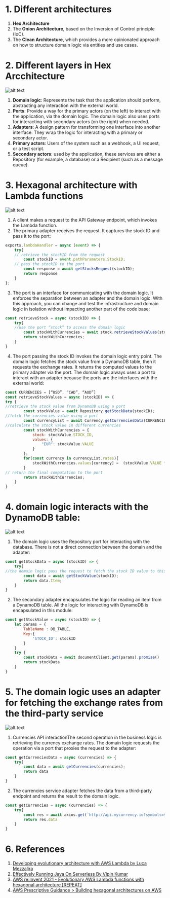 # 1. Different architectures

1. **Hex Architecture**
2. The **Onion Architecture**, based on the Inversion of Control principle (IoC).
3. The **Clean Architecture**, which provides a more opinionated approach on how to structure domain logic via entities and use cases.

# 2. Different layers in Hex Arcchitecture

![alt text](images/hex-1.png)

1. **Domain logic**: Represents the task that the application should perform, abstracting any interaction with the external world.
2. **Ports**: Provide a way for the primary actors (on the left) to interact with the application, via the domain logic. The domain logic also uses ports for interacting with secondary actors (on the right) when needed.
3. **Adapters**: A design pattern for transforming one interface into another interface. They wrap the logic for interacting with a primary or secondary actor.
4. **Primary actors**: Users of the system such as a webhook, a UI request, or a test script.
5. **Secondary actors**: used by the application, these services are either a Repository (for example, a database) or a Recipient (such as a message queue).

# 3. Hexagonal architecture with Lambda functions

![alt text](images/hex-2.png)

1. A client makes a request to the API Gateway endpoint, which invokes the Lambda function.
2. The primary adapter receives the request. It captures the stock ID and pass it to the port:

```js
exports.lambdaHandler = async (event) => {
    try{
	// retrieve the stockID from the request
        const stockID = event.pathParameters.StockID;
	// pass the stockID to the port
        const response = await getStocksRequest(stockID);
        return response
    }
};
```

3. The port is an interface for communicating with the domain logic. It enforces the separation between an adapter and the domain logic. With this approach, you can change and test the infrastructure and domain logic in isolation without impacting another part of the code base:

```js
const retrieveStock = async (stockID) => {
    try{
	//use the port “stock” to access the domain logic
        const stockWithCurrencies = await stock.retrieveStockValues(stockID)
        return stockWithCurrencies;
    }
}
```

4. The port passing the stock ID invokes the domain logic entry point. The domain logic fetches the stock value from a DynamoDB table, then it requests the exchange rates. It returns the computed values to the primary adapter via the port. The domain logic always uses a port to interact with an adapter because the ports are the interfaces with the external world:

```js
const CURRENCIES = [“USD”, “CAD”, “AUD”]
const retrieveStockValues = async (stockID) => {
try {
//retrieve the stock value from DynamoDB using a port
        const stockValue = await Repository.getStockData(stockID);
//fetch the currencies value using a port
        const currencyList = await Currency.getCurrenciesData(CURRENCIES);
//calculate the stock value in different currencies
        const stockWithCurrencies = {
            stock: stockValue.STOCK_ID,
            values: {
                "EUR": stockValue.VALUE
            }
        };
        for(const currency in currencyList.rates){
            stockWithCurrencies.values[currency] =  (stockValue.VALUE * currencyList.rates[currency]).toFixed(2)
        }
// return the final computation to the port
        return stockWithCurrencies;
    }
}
```

# 4. domain logic interacts with the DynamoDB table:

![alt text](images/hex-3.png)

1. The domain logic uses the Repository port for interacting with the database. There is not a direct connection between the domain and the adapter:

```js
const getStockData = async (stockID) => {
    try{
//the domain logic pass the request to fetch the stock ID value to this port
        const data = await getStockValue(stockID);
        return data.Item;
    }
}
```

2. The secondary adapter encapsulates the logic for reading an item from a DynamoDB table. All the logic for interacting with DynamoDB is encapsulated in this module:

```js
const getStockValue = async (stockID) => {
    let params = {
        TableName : DB_TABLE,
        Key:{
            'STOCK_ID': stockID
        }
    }
    try {
        const stockData = await documentClient.get(params).promise()
        return stockData
    }
}
```

# 5. The domain logic uses an adapter for fetching the exchange rates from the third-party service

![alt text](images/hex-4.png)

1. Currencies API interactionThe second operation in the business logic is retrieving the currency exchange rates. The domain logic requests the operation via a port that proxies the request to the adapter:

```js
const getCurrenciesData = async (currencies) => {
    try{
        const data = await getCurrencies(currencies);
        return data
    }
}
```

2. The currencies service adapter fetches the data from a third-party endpoint and returns the result to the domain logic.

```js
const getCurrencies = async (currencies) => {
    try{
        const res = await axios.get(`http://api.mycurrency.io?symbols=${currencies.toString()}`)
        return res.data
    }
}
```

# 6. References

1. [Developing evolutionary architecture with AWS Lambda by Luca Mezzalira](https://aws.amazon.com/blogs/compute/developing-evolutionary-architecture-with-aws-lambda/)
1. [Effectively Running Java On Serverless By Vipin Kumar](https://serverlessland.com/content/service/lambda/guides/effectively-running-java-on-serverless/hexagonal)
1. [AWS re:Invent 2021 - Evolutionary AWS Lambda functions with hexagonal architecture [REPEAT]](https://www.youtube.com/watch?v=kRFg6fkVChQ)
1. [AWS Prescriptive Guidance > Building hexagonal architectures on AWS](https://docs.aws.amazon.com/prescriptive-guidance/latest/hexagonal-architectures/welcome.html)